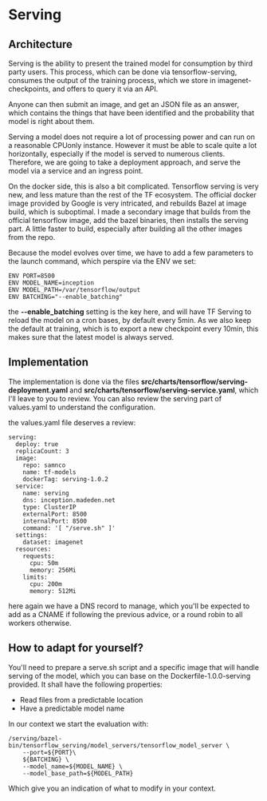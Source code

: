 # Serving
## Architecture

Serving is the ability to present the trained model for consumption by third party users. This process, which can be done via tensorflow-serving, consumes the output of the training process, which we store in imagenet-checkpoints, and offers to query it via an API. 

Anyone can then submit an image, and get an JSON file as an answer, which contains the things that have been identified and the probability that model is right about them. 

Serving a model does not require a lot of processing power and can run on a reasonable CPUonly instance. However it must be able to scale quite a lot horizontally, especially if the model is served to numerous clients. Therefore, we are going to take a deployment approach, and serve the model via a service and an ingress point. 

On the docker side, this is also a bit complicated. Tensorflow serving is very new, and less mature than the rest of the TF ecosystem. The official docker image provided by Google is very intricated, and rebuilds Bazel at image build, which is suboptimal. I made a secondary image that builds from the official tensorflow image, add the bazel binaries, then installs the serving part. A little faster to build, especially after building all the other images from the repo. 

Because the model evolves over time, we have to add a few parameters to the launch command, which perspire via the ENV we set: 

```
ENV PORT=8500
ENV MODEL_NAME=inception
ENV MODEL_PATH=/var/tensorflow/output
ENV BATCHING="--enable_batching"
```

the **--enable_batching** setting is the key here, and will have TF Serving to reload the model on a cron bases, by default every 5min. As we also keep the default at training, which is to export a new checkpoint every 10min, this makes sure that the latest model is always served. 

## Implementation

The implementation is done via the files **src/charts/tensorflow/serving-deployment.yaml** and **src/charts/tensorflow/serving-service.yaml**, which I'll leave to you to review. You can also review the serving part of values.yaml to understand the configuration. 

the values.yaml file deserves a review: 

```
serving:
  deploy: true
  replicaCount: 3
  image: 
    repo: samnco
    name: tf-models
    dockerTag: serving-1.0.2
  service:
    name: serving
    dns: inception.madeden.net
    type: ClusterIP
    externalPort: 8500
    internalPort: 8500
    command: '[ "/serve.sh" ]'
  settings:
    dataset: imagenet
  resources:
    requests:
      cpu: 50m
      memory: 256Mi
    limits:
      cpu: 200m
      memory: 512Mi
```

here again we have a DNS record to manage, which you'll be expected to add as a CNAME if following the previous advice, or a round robin to all workers otherwise. 

## How to adapt for yourself? 

You'll need to prepare a serve.sh script and a specific image that will handle serving of the model, which you can base on the Dockerfile-1.0.0-serving provided. It shall have the following properties: 

* Read files from a predictable location
* Have a predictable model name

In our context we start the evaluation with: 

```
/serving/bazel-bin/tensorflow_serving/model_servers/tensorflow_model_server \
    --port=${PORT}\
    ${BATCHING} \
    --model_name=${MODEL_NAME} \
    --model_base_path=${MODEL_PATH}
```

Which give you an indication of what to modify in your context. 

